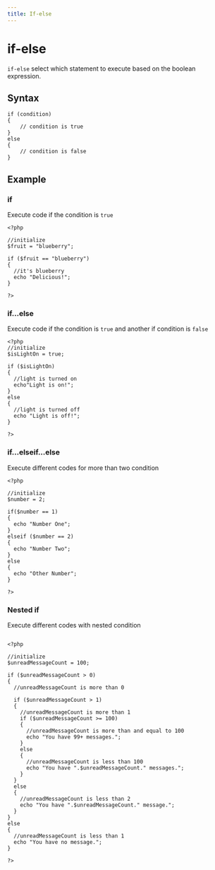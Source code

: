 ```yaml
---
title: If-else
---
```


# if-else 
`if-else` select which statement to execute based on the boolean expression.

## Syntax
```
if (condition)
{
    // condition is true
}
else
{
    // condition is false
}
```

## Example
### if
Execute code if the condition is `true`

```
<?php

//initialize
$fruit = "blueberry";

if ($fruit == "blueberry")
{
  //it's blueberry
  echo "Delicious!";
}

?>
```

### if...else
Execute code if the condition is `true` and another if condition is `false`
```
<?php
//initialize
$isLightOn = true;

if ($isLightOn)
{
  //light is turned on
  echo"Light is on!";
}
else
{
  //light is turned off
  echo "Light is off!";
}

?>
```

### if...elseif...else
Execute different codes for more than two condition
```
<?php

//initialize
$number = 2;

if($number == 1)
{
  echo "Number One";
}
elseif ($number == 2)
{
  echo "Number Two"; 
}
else
{
  echo "Other Number"; 
}

?>
```

### Nested if
Execute different codes with nested condition
```

<?php

//initialize 
$unreadMessageCount = 100;

if ($unreadMessageCount > 0)
{
  //unreadMessageCount is more than 0

  if ($unreadMessageCount > 1)
  {
    //unreadMessageCount is more than 1
    if ($unreadMessageCount >= 100)
    {
      //unreadMessageCount is more than and equal to 100
      echo "You have 99+ messages.";
    }
    else
    {
      //unreadMessageCount is less than 100
      echo "You have ".$unreadMessageCount." messages.";
    }
  }
  else
  {
    //unreadMessageCount is less than 2
    echo "You have ".$unreadMessageCount." message.";
  }
}
else
{
  //unreadMessageCount is less than 1
  echo "You have no message.";
}
    
?>
```
